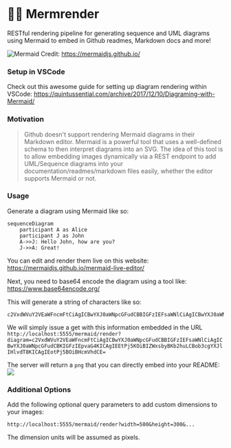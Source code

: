 # 🧜‍♀️ Mermrender

RESTful rendering pipeline for generating sequence and UML diagrams using Mermaid to embed in Github readmes, Markdown docs and more!

![Mermaid](https://mermaidjs.github.io/images/header.png)
Credit: https://mermaidjs.github.io/

### Setup in VSCode
Check out this awesome guide for setting up diagram rendering within VSCode: https://quintussential.com/archive/2017/12/10/Diagraming-with-Mermaid/

### Motivation 

> Github doesn't support rendering Mermaid diagrams in their Markdown editor. Mermaid is a powerful tool that uses a well-defined schema to then interpret diagrams into an SVG. The idea of this tool is to allow embedding images dynamically via a REST endpoint to add UML/Sequence diagrams into your documentation/readmes/markdown files easily, whether the editor supports Mermaid or not. 

### Usage

Generate a diagram using Mermaid like so:
```
sequenceDiagram
    participant A as Alice
    participant J as John
    A->>J: Hello John, how are you?
    J->>A: Great!
```

You can edit and render them live on this website: https://mermaidjs.github.io/mermaid-live-editor/

Next, you need to base64 encode the diagram using a tool like: https://www.base64encode.org/

This will generate a string of characters like so:
```
c2VxdWVuY2VEaWFncmFtCiAgICBwYXJ0aWNpcGFudCBBIGFzIEFsaWNlCiAgICBwYXJ0aWNpcGFudCBKIGFzIEpvaG4KICAgIEEtPj5KOiBIZWxsbyBKb2huLCBob3cgYXJlIHlvdT8KICAgIEotPj5BOiBHcmVhdCE=
```

We will simply issue a get with this information embedded in the URL `http://localhost:5555/mermaid/render?diagram=c2VxdWVuY2VEaWFncmFtCiAgICBwYXJ0aWNpcGFudCBBIGFzIEFsaWNlCiAgICBwYXJ0aWNpcGFudCBKIGFzIEpvaG4KICAgIEEtPj5KOiBIZWxsbyBKb2huLCBob3cgYXJlIHlvdT8KICAgIEotPj5BOiBHcmVhdCE=`

The server will return a `png` that you can directly embed into your README:
![](https://i.imgur.com/6VG2JWc.png)

### Additional Options
Add the following optional query parameters to add custom dimensions to your images:

`http://localhost:5555/mermaid/render?width=500&height=300&...`

The dimension units will be assumed as pixels. 


